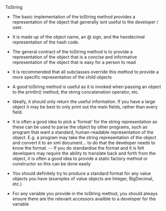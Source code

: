 ToString

- The basic implementation of the toString method provides a representation of the object that generally isnt useful to the developer / user. 

- It is made up of the object name, an @ sign, and the hexidecimal representation of the hash code.

- The general contract of the toString method is to provide a representation of the object that is a concise and informative representation of the object that is easy for a person to read

- It is recommended that all subclasses override this method to provide a more specific representation of the child objects

- A good toString method is useful as it is invoked when passing an object to the println() method, the string concatenation operator, etc.

- Ideally, it should only return the useful information. If you have a large object it may be best to only print out the main fields, rather than every field.

- It is often a good idea to pick a 'format' for the string representation as these can be used to parse the object by other programs, such as program that want a standard, human-readable representation of the object. E.g. a program may take the string representation of the object and convert it to an xml document... to do that the developer needs to know the format. -- If you do standardise the format and it is felt developers may require the ability to translate back and forth from the object, it is often a good idea to provide a static factory method or constructor so this can be done easily

- You should definitely try to produce a standard format for any value objects you have (examples of value objects are Integer, BigDecimal, etc.)

- For any variable you provide in the toString method, you should always ensure there are the relevant accessors availble to a developer for the variable
